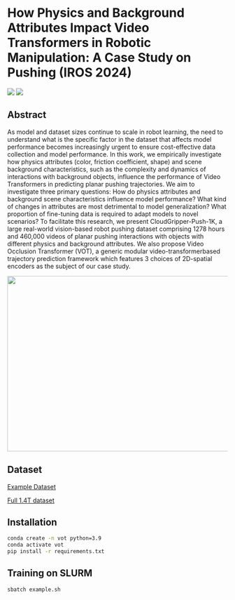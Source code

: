 # How Physics and Background Attributes Impact Video Transformers in Robotic Manipulation: A Case Study on Pushing (IROS 2024)

<a href='https://arxiv.org/pdf/2310.02044'><img src='https://img.shields.io/badge/ArXiv-2303.09535-red'></a> 
<a href='https://cloudgripper.org/'><img src='https://img.shields.io/badge/Project-Page-Green'></a> 

## Abstract
As model and dataset sizes continue to scale in robot learning, the need to understand what is the specific
factor in the dataset that affects model performance becomes increasingly urgent to ensure cost-effective data collection and model performance. In this work, we empirically investigate how physics attributes (color, friction coefficient, shape) and scene background characteristics, such as the complexity and dynamics of interactions with background objects, influence
the performance of Video Transformers in predicting planar pushing trajectories. We aim to investigate three primary
questions: How do physics attributes and background scene characteristics influence model performance? What kind of changes in attributes are most detrimental to model generalization? What proportion of fine-tuning data is required to adapt
models to novel scenarios? To facilitate this research, we present CloudGripper-Push-1K, a large real-world vision-based robot pushing dataset comprising 1278 hours and 460,000 videos of planar pushing interactions with objects with different physics and background attributes. We also propose Video Occlusion Transformer (VOT), a generic modular video-transformerbased trajectory prediction framework which features 3 choices of 2D-spatial encoders as the subject of our case study.

<img src="push1k.gif"  width="600" height="400">

## Dataset
[Example Dataset](https://cloudgripper.org/)

[Full 1.4T dataset](replace)

## Installation
```bash
conda create -n vot python=3.9
conda activate vot
pip install -r requirements.txt
```

## Training on SLURM
```bash
sbatch example.sh
```